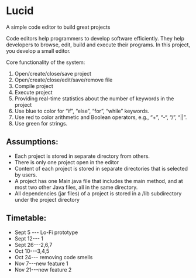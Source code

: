 # Lucid
A simple code editor to build great projects

Code editors help programmers to develop software efficiently. They help developers to browse, edit, build and execute their programs. In this project, you develop a small editor.

Core functionality of the system:
1. Open/create/close/save project
2. Open/create/close/edit/save/remove file
3. Compile project
4. Execute project
5. Providing real-time statistics about the number of keywords in the project
6. Use blue to color for “if”, “else”, “for”, “while” keywords.
7. Use red to color arithmetic and Boolean operators, e.g., “+”, “-“, “/”, “||”.
8. Use green for strings.

Assumptions:
---
* Each project is stored in separate directory from others.
* There is only one project open in the editor
* Content of each project is stored in separate directories that is selected by users.
* A project has one Main.java file that includes the main method, and at most two other Java files, all in the same directory.
* All dependencies (jar files) of a project is stored in a /lib subdirectory under the project directory

Timetable:
---
* Sept 5 --- Lo-Fi prototype
* Sept 12--- 1
* Sept 26---2,6,7
* Oct 10---3,4,5
* Oct 24--- removing code smells
* Nov 7---new feature 1
* Nov 21---new feature 2
